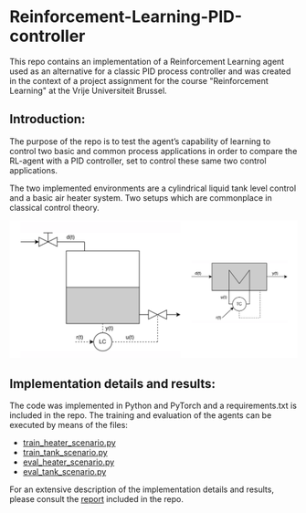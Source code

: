 # Reinforcement-Learning-PID-controller
This repo contains an implementation of a Reinforcement Learning agent used as an alternative for a classic PID process controller and was created in the context of a project assignment for the course "Reinforcement Learning" at the Vrije Universiteit Brussel.


## Introduction:

The purpose of the repo is to test the agent’s capability of learning to control two basic and common process applications in order to compare the RL-agent with a PID controller, set to control these same two control applications.

The two implemented environments are a cylindrical liquid tank level control and a basic air heater system. Two setups which are commonplace in classical control theory.

<img src="./docs/environments.png"  width="800" alt="confusion matrix not available">

## Implementation details and results:
The code was implemented in Python and PyTorch and a requirements.txt is included in the repo. The training and evaluation of the agents can be executed by means of the files:

* [train_heater_scenario.py](./train_heater_scenario.py)
* [train_tank_scenario.py](./train_heater_scenario.py)
* [eval_heater_scenario.py](./eval_heater_scenario.py)
* [eval_tank_scenario.py](./eval_heater_scenario.py)

For an extensive description of the implementation details and results, please consult the [report](./report.pdf) included in the repo. 
